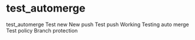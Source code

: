 # test_automerge
test_automerge
 Test new
New push
Test push
Working
Testing auto merge
Test policy
Branch protection
